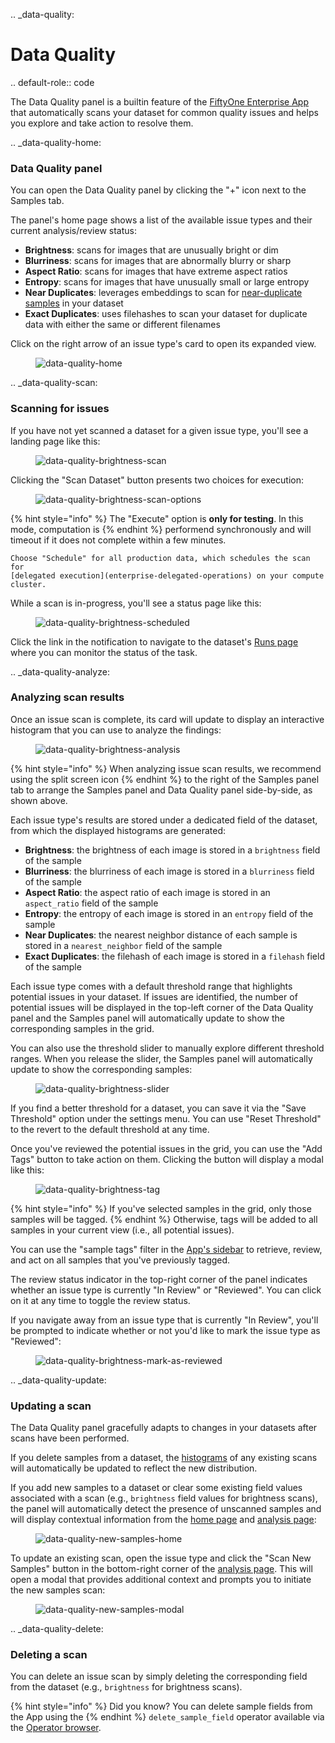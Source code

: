 .. _data-quality:

# Data Quality
.. default-role:: code

The Data Quality panel is a builtin feature of the
[FiftyOne Enterprise App](enterprise-app) that automatically scans your
dataset for common quality issues and helps you explore and take action to
resolve them.

.. _data-quality-home:

### Data Quality panel
You can open the Data Quality panel by clicking the "+" icon next to the
Samples tab.

The panel's home page shows a list of the available issue types and their
current analysis/review status:

-   **Brightness**: scans for images that are unusually bright or dim
-   **Blurriness**: scans for images that are abnormally blurry or sharp
-   **Aspect Ratio**: scans for images that have extreme aspect ratios
-   **Entropy**: scans for images that have unusually small or large entropy
-   **Near Duplicates**: leverages embeddings to scan for
    [near-duplicate samples](brain-near-duplicates) in your dataset
-   **Exact Duplicates**: uses filehashes to scan your dataset for duplicate
    data with either the same or different filenames

Click on the right arrow of an issue type's card to open its expanded view.

<figure><img src="/images/enterprise/data_quality_home.png" alt="data-quality-home"><figcaption></figcaption></figure>

.. _data-quality-scan:

### Scanning for issues
If you have not yet scanned a dataset for a given issue type, you'll see a
landing page like this:

<figure><img src="/images/enterprise/data_quality_brightness_scan.png" alt="data-quality-brightness-scan"><figcaption></figcaption></figure>

Clicking the "Scan Dataset" button presents two choices for execution:

<figure><img src="/images/enterprise/data_quality_brightness_scan_options.png" alt="data-quality-brightness-scan-options"><figcaption></figcaption></figure>

{% hint style="info" %}
The "Execute" option is **only for testing**. In this mode, computation is
{% endhint %}
    performend synchronously and will timeout if it does not complete within a
    few minutes.

    Choose "Schedule" for all production data, which schedules the scan for
    [delegated execution](enterprise-delegated-operations) on your compute
    cluster.

While a scan is in-progress, you'll see a status page like this:

<figure><img src="/images/enterprise/data_quality_brightness_scheduled.png" alt="data-quality-brightness-scheduled"><figcaption></figcaption></figure>

Click the link in the notification to navigate to the dataset's
[Runs page](enterprise-managing-delegated-operations) where you can monitor
the status of the task.

.. _data-quality-analyze:

### Analyzing scan results
Once an issue scan is complete, its card will update to display an interactive
histogram that you can use to analyze the findings:

<figure><img src="/images/enterprise/data_quality_brightness_analysis.png" alt="data-quality-brightness-analysis"><figcaption></figcaption></figure>

{% hint style="info" %}
When analyzing issue scan results, we recommend using the split screen icon
{% endhint %}
    to the right of the Samples panel tab to arrange the Samples panel and Data
    Quality panel side-by-side, as shown above.

Each issue type's results are stored under a dedicated field of the dataset,
from which the displayed histograms are generated:

-   **Brightness**: the brightness of each image is stored in a `brightness`
    field of the sample
-   **Blurriness**: the blurriness of each image is stored in a `blurriness`
    field of the sample
-   **Aspect Ratio**: the aspect ratio of each image is stored in an
    `aspect_ratio` field of the sample
-   **Entropy**: the entropy of each image is stored in an `entropy` field of
    the sample
-   **Near Duplicates**: the nearest neighbor distance of each sample is stored
    in a `nearest_neighbor` field of the sample
-   **Exact Duplicates**: the filehash of each image is stored in a `filehash`
    field of the sample

Each issue type comes with a default threshold range that highlights potential
issues in your dataset. If issues are identified, the number of potential
issues will be displayed in the top-left corner of the Data Quality panel and
the Samples panel will automatically update to show the corresponding samples
in the grid.

You can also use the threshold slider to manually explore different threshold
ranges. When you release the slider, the Samples panel will automatically
update to show the corresponding samples:

<figure><img src="/images/enterprise/data_quality_brightness_slider.gif" alt="data-quality-brightness-slider"><figcaption></figcaption></figure>

If you find a better threshold for a dataset, you can save it via the
"Save Threshold" option under the settings menu. You can use
"Reset Threshold" to the revert to the default threshold at any time.

Once you've reviewed the potential issues in the grid, you can use the
"Add Tags" button to take action on them. Clicking the button will display a
modal like this:

<figure><img src="/images/enterprise/data_quality_brightness_tag.png" alt="data-quality-brightness-tag"><figcaption></figcaption></figure>

{% hint style="info" %}
If you've selected samples in the grid, only those samples will be tagged.
{% endhint %}
    Otherwise, tags will be added to all samples in your current view (i.e.,
    all potential issues).

You can use the "sample tags" filter in the
[App's sidebar](app-fields-sidebar) to retrieve, review, and act on all
samples that you've previously tagged.

The review status indicator in the top-right corner of the panel indicates
whether an issue type is currently "In Review" or "Reviewed". You can click on
it at any time to toggle the review status.

If you navigate away from an issue type that is currently "In Review", you'll
be prompted to indicate whether or not you'd like to mark the issue type as
"Reviewed":

<figure><img src="/images/enterprise/data_quality_brightness_mark_as_reviewed.png" alt="data-quality-brightness-mark-as-reviewed"><figcaption></figcaption></figure>

.. _data-quality-update:

### Updating a scan
The Data Quality panel gracefully adapts to changes in your datasets after
scans have been performed.

If you delete samples from a dataset, the
[histograms](data-quality-analyze) of any existing scans will
automatically be updated to reflect the new distribution.

If you add new samples to a dataset or clear some existing field values
associated with a scan (e.g., `brightness` field values for brightness scans),
the panel will automatically detect the presence of unscanned samples and will
display contextual information from the [home page](data-quality-home)
and [analysis page](data-quality-analyze):

<figure><img src="/images/enterprise/data_quality_new_samples_home.png" alt="data-quality-new-samples-home"><figcaption></figcaption></figure>

To update an existing scan, open the issue type and click the
"Scan New Samples" button in the bottom-right corner of the
[analysis page](data-quality-analyze). This will open a modal that
provides additional context and prompts you to initiate the new samples scan:

<figure><img src="/images/enterprise/data_quality_new_samples_modal.png" alt="data-quality-new-samples-modal"><figcaption></figcaption></figure>

.. _data-quality-delete:

### Deleting a scan
You can delete an issue scan by simply deleting the corresponding field from
the dataset (e.g., `brightness` for brightness scans).

{% hint style="info" %}
Did you know? You can delete sample fields from the App using the
{% endhint %}
    `delete_sample_field` operator available via the
    [Operator browser](using-operators).
